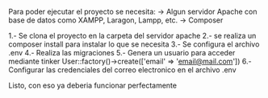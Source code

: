 Para poder ejecutar el proyecto se necesita: -> Algun servidor Apache con base de datos como XAMPP, Laragon, Lampp, etc. -> Composer

1.- Se clona el proyecto en la carpeta del servidor apache
2.- se realiza un composer install para instalar lo que se necesita
3.- Se configura el archivo .env
4.- Realiza las migraciones
5.- Genera un usuario para acceder mediante tinker User::factory()->create(['email' => 'email@mail.com'])
6.- Configurar las credenciales del correo electronico en el archivo .env

Listo, con eso ya deberia funcionar perfectamente
